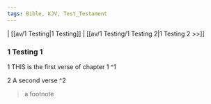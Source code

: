 ```yaml
---
tags: Bible, KJV, Test_Testament
---
```


| [[av/1 Testing|1 Testing]] | [[av/1 Testing/1 Testing 2|1 Testing 2 >>]]

### 1 Testing 1

1 THIS is the first verse of chapter 1 ^1

2 A second verse ^2

> a footnote
